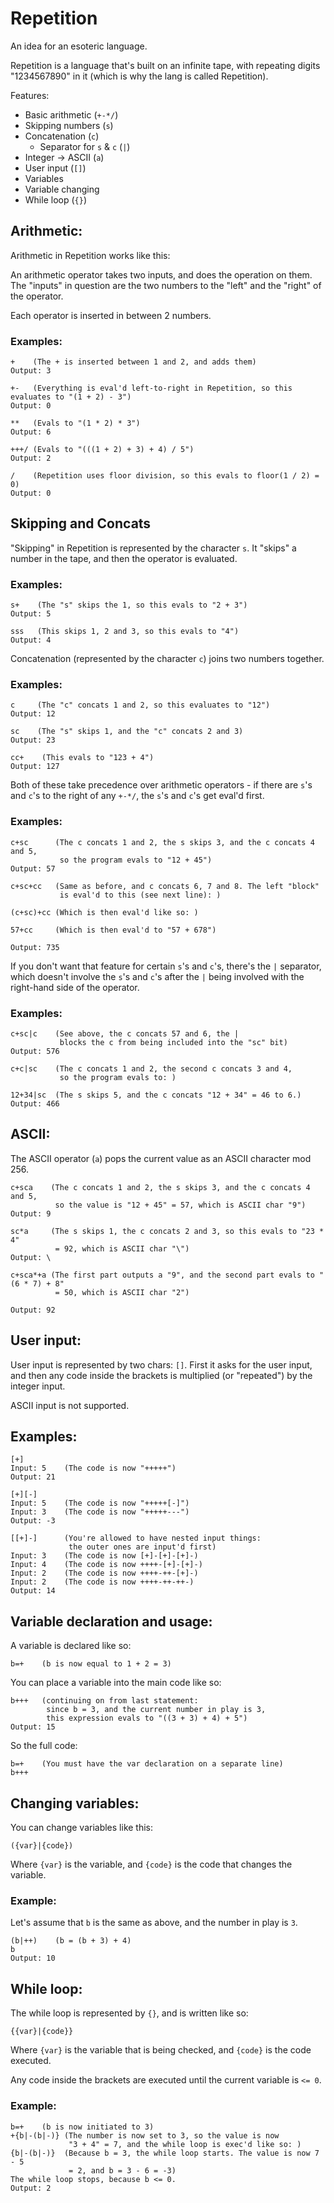 # Repetition
An idea for an esoteric language.

Repetition is a language that's built on an infinite tape, with repeating digits "1234567890" in it (which is why the lang is called Repetition).

Features:

- Basic arithmetic (`+-*/`)
- Skipping numbers (`s`)
- Concatenation (`c`)
    - Separator for `s` & `c` (`|`)
- Integer -> ASCII (`a`)
- User input (`[]`)
- Variables
- Variable changing
- While loop (`{}`)

## Arithmetic:

Arithmetic in Repetition works like this:

An arithmetic operator takes two inputs, and does the operation on them. The "inputs" in question are the two numbers to the "left" and the "right" of the operator.

Each operator is inserted in between 2 numbers.

### Examples:

    +    (The + is inserted between 1 and 2, and adds them)
    Output: 3
    
    +-   (Everything is eval'd left-to-right in Repetition, so this evaluates to "(1 + 2) - 3")
    Output: 0
    
    **   (Evals to "(1 * 2) * 3")
    Output: 6
    
    +++/ (Evals to "(((1 + 2) + 3) + 4) / 5")
    Output: 2
    
    /    (Repetition uses floor division, so this evals to floor(1 / 2) = 0)
    Output: 0
    
## Skipping and Concats

"Skipping" in Repetition is represented by the character `s`. It "skips" a number in the tape, and then the operator is evaluated.

### Examples:

    s+    (The "s" skips the 1, so this evals to "2 + 3")
    Output: 5
    
    sss   (This skips 1, 2 and 3, so this evals to "4")
    Output: 4
    
Concatenation (represented by the character `c`) joins two numbers together.

### Examples:

    c     (The "c" concats 1 and 2, so this evaluates to "12")
    Output: 12
    
    sc    (The "s" skips 1, and the "c" concats 2 and 3)
    Output: 23
    
    cc+    (This evals to "123 + 4")
    Output: 127
    
Both of these take precedence over arithmetic operators - if there are `s`'s and `c`'s to the right of any `+-*/`, the `s`'s and `c`'s get eval'd first.

### Examples:

    c+sc      (The c concats 1 and 2, the s skips 3, and the c concats 4 and 5,
               so the program evals to "12 + 45")
    Output: 57
    
    c+sc+cc   (Same as before, and c concats 6, 7 and 8. The left "block"
               is eval'd to this (see next line): )
              
    (c+sc)+cc (Which is then eval'd like so: )
    
    57+cc     (Which is then eval'd to "57 + 678")
    
    Output: 735
    
If you don't want that feature for certain `s`'s and `c`'s, there's the `|` separator, which doesn't involve the `s`'s and `c`'s after the `|` being involved with the right-hand side of the operator.

### Examples:

    c+sc|c    (See above, the c concats 57 and 6, the |
               blocks the c from being included into the "sc" bit)
    Output: 576
    
    c+c|sc    (The c concats 1 and 2, the second c concats 3 and 4,
               so the program evals to: )
               
    12+34|sc  (The s skips 5, and the c concats "12 + 34" = 46 to 6.)
    Output: 466
    
## ASCII:

The ASCII operator (`a`) pops the current value as an ASCII character mod 256.

    c+sca    (The c concats 1 and 2, the s skips 3, and the c concats 4 and 5,
              so the value is "12 + 45" = 57, which is ASCII char "9")    
    Output: 9
    
    sc*a     (The s skips 1, the c concats 2 and 3, so this evals to "23 * 4"
              = 92, which is ASCII char "\")     
    Output: \
    
    c+sca*+a (The first part outputs a "9", and the second part evals to "(6 * 7) + 8"
              = 50, which is ASCII char "2")
              
    Output: 92
    
## User input:

User input is represented by two chars: `[]`. First it asks for the user input, and then any code inside the brackets is multiplied (or "repeated") by the integer input.

ASCII input is not supported.

## Examples:

    [+]
    Input: 5    (The code is now "+++++")
    Output: 21
    
    [+][-]
    Input: 5    (The code is now "+++++[-]")
    Input: 3    (The code is now "+++++---")
    Output: -3
    
    [[+]-]      (You're allowed to have nested input things:
                 the outer ones are input'd first)
    Input: 3    (The code is now [+]-[+]-[+]-)
    Input: 4    (The code is now ++++-[+]-[+]-)
    Input: 2    (The code is now ++++-++-[+]-)
    Input: 2    (The code is now ++++-++-++-)
    Output: 14
    
## Variable declaration and usage:

A variable is declared like so:

    b=+    (b is now equal to 1 + 2 = 3)
    
You can place a variable into the main code like so:

    b+++   (continuing on from last statement:
            since b = 3, and the current number in play is 3,
            this expression evals to "((3 + 3) + 4) + 5")
    Output: 15
    
So the full code:

    b=+    (You must have the var declaration on a separate line)
    b+++
    
## Changing variables:

You can change variables like this:

    ({var}|{code})
    
Where `{var}` is the variable, and `{code}` is the code that changes the variable.

### Example:

Let's assume that `b` is the same as above, and the number in play is `3`.

    (b|++)    (b = (b + 3) + 4)
    b
    Output: 10
    
## While loop:

The while loop is represented by `{}`, and is written like so:

    {{var}|{code}}
    
Where `{var}` is the variable that is being checked, and `{code}` is the code executed.

Any code inside the brackets are executed until the current variable is `<= 0`.

### Example:

    b=+    (b is now initiated to 3)
    +{b|-(b|-)} (The number is now set to 3, so the value is now
                 "3 + 4" = 7, and the while loop is exec'd like so: )
    {b|-(b|-)}  (Because b = 3, the while loop starts. The value is now 7 - 5
                 = 2, and b = 3 - 6 = -3)
    The while loop stops, because b <= 0.
    Output: 2
